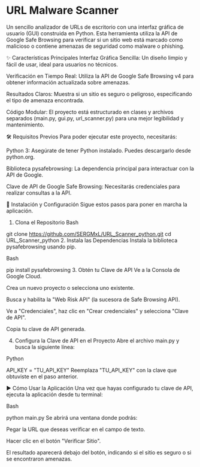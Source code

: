 # URL Malware Scanner
Un sencillo analizador de URLs de escritorio con una interfaz gráfica de usuario (GUI) construida en Python. Esta herramienta utiliza la API de Google Safe Browsing para verificar si un sitio web está marcado como malicioso o contiene amenazas de seguridad como malware o phishing.

✨ Características Principales
Interfaz Gráfica Sencilla: Un diseño limpio y fácil de usar, ideal para usuarios no técnicos.

Verificación en Tiempo Real: Utiliza la API de Google Safe Browsing v4 para obtener información actualizada sobre amenazas.

Resultados Claros: Muestra si un sitio es seguro o peligroso, especificando el tipo de amenaza encontrada.

Código Modular: El proyecto está estructurado en clases y archivos separados (main.py, gui.py, url_scanner.py) para una mejor legibilidad y mantenimiento.

🛠️ Requisitos Previos
Para poder ejecutar este proyecto, necesitarás:

Python 3: Asegúrate de tener Python instalado. Puedes descargarlo desde python.org.

Biblioteca pysafebrowsing: La dependencia principal para interactuar con la API de Google.

Clave de API de Google Safe Browsing: Necesitarás credenciales para realizar consultas a la API.

🚀 Instalación y Configuración
Sigue estos pasos para poner en marcha la aplicación.

1. Clona el Repositorio
Bash

git clone https://github.com/SERGMxL/URL_Scanner_python.git
cd URL_Scanner_python
2. Instala las Dependencias
Instala la biblioteca pysafebrowsing usando pip.

Bash

pip install pysafebrowsing
3. Obtén tu Clave de API
Ve a la Consola de Google Cloud.

Crea un nuevo proyecto o selecciona uno existente.

Busca y habilita la "Web Risk API" (la sucesora de Safe Browsing API).

Ve a "Credenciales", haz clic en "Crear credenciales" y selecciona "Clave de API".

Copia tu clave de API generada.

4. Configura la Clave de API en el Proyecto
Abre el archivo main.py y busca la siguiente línea:

Python

API_KEY = "TU_API_KEY"
Reemplaza "TU_API_KEY" con la clave que obtuviste en el paso anterior.

▶️ Cómo Usar la Aplicación
Una vez que hayas configurado tu clave de API, ejecuta la aplicación desde tu terminal:

Bash

python main.py
Se abrirá una ventana donde podrás:

Pegar la URL que deseas verificar en el campo de texto.

Hacer clic en el botón "Verificar Sitio".

El resultado aparecerá debajo del botón, indicando si el sitio es seguro o si se encontraron amenazas.
